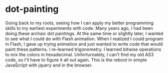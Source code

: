 # dot-painting
Going back to my roots, seeing how I can apply my better programming skills to my earliest experiments with code.
Many years ago, I had been doing these archaic dot paintings. At the same time or slightly later, I wanted to see what I could do with Flash animation.
When I realized I could program in Flash, I gave up trying animation and just wanted to write code that would paint these
patterns. I re-learned trigonometry. I learned bitwise operations to mix the colors in hexadecimal.
Unforturnately, I can't find my old AS3 code, so I'll have to figure it all out again.
This is the reboot in simple JavaScript with jquery and in the browser.
